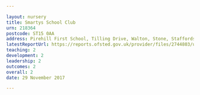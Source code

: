 ```yaml
---

layout: nursery
title: Smartys School Club
urn: 218364
postcode: ST15 0AA
address: Pirehill First School, Tilling Drive, Walton, Stone, Staffordshire, ST15 0AA
latestReportUrl: https://reports.ofsted.gov.uk/provider/files/2744803/urn/218364.pdf
teaching: 2
development: 2
leadership: 2
outcomes: 2
overall: 2
date: 29 November 2017

---
```

